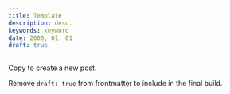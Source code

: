 ```yaml
---
title: Template
description: desc.
keywords: keyword
date: 2000, 01, 01
draft: true
---
```


Copy to create a new post.

Remove `draft: true` from frontmatter to include in the final build.
